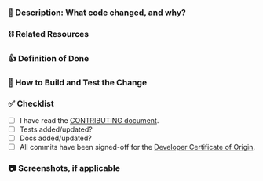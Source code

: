 ### :nut_and_bolt: Description: What code changed, and why?

<!-- /!\ Please ensure that you are NOT disclosing any customer information without their consent /!\ -->

### :chains: Related Resources

### :+1: Definition of Done

### :athletic_shoe: How to Build and Test the Change

### :white_check_mark: Checklist

- [ ] I have read the [CONTRIBUTING document](../CONTRIBUTING.md).
- [ ] Tests added/updated?
- [ ] Docs added/updated?
- [ ] All commits have been signed-off for the [Developer Certificate of Origin](https://github.com/chef/chef/blob/master/CONTRIBUTING.md#developer-certification-of-origin-dco).

### :camera: Screenshots, if applicable
